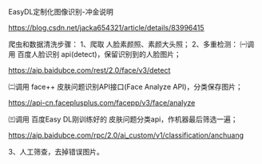 EasyDL定制化图像识别-冲金说明

https://blog.csdn.net/jacka654321/article/details/83996415

爬虫和数据清洗步骤：
1、爬取 人脸素颜照、素颜大头照；
2、多重检测：
㈠调用 百度人脸识别 api(detect)，保留识别到的人脸图片；

https://aip.baidubce.com/rest/2.0/face/v3/detect

㈡调用 face++ 皮肤问题识别API接口(Face Analyze API)，分类保存图片；

https://api-cn.faceplusplus.com/facepp/v3/face/analyze

㈢调用 百度Easy DL刚训练好的 皮肤问题分类api，作机器最后筛选一遍；

https://aip.baidubce.com/rpc/2.0/ai_custom/v1/classification/anchuang


3、人工筛查，去掉错误图片。
